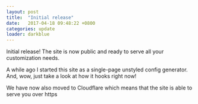```yaml
---
layout: post
title:  "Initial release"
date:   2017-04-18 09:48:22 +0800
categories: update
loader: darkblue
---
```

Initial release! The site is now public and ready to serve all your customization needs.

A while ago I started this site as a single-page unstyled config generator. And, wow, just take a look at how it hooks right now!

We have now also moved to Cloudflare which means that the site is able to serve you over https